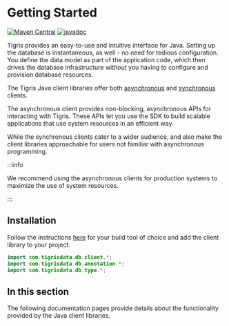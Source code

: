 # Getting Started

[![Maven Central](https://img.shields.io/maven-central/v/com.tigrisdata/tigris-client-java)](https://mvnrepository.com/artifact/com.tigrisdata/tigris-client)
[![javadoc](https://javadoc.io/badge2/com.tigrisdata/tigris-client/javadoc.svg)](https://javadoc.io/doc/com.tigrisdata/tigris-client)

Tigris provides an easy-to-use and intuitive interface for Java. Setting up
the database is instantaneous, as well - no need for tedious configuration.
You define the data model as part of the application code, which then drives
the database infrastructure without you having to configure and provision
database resources.

The Tigris Java client libraries offer both [asynchronous](async-client) and
[synchronous](sync-client) clients.

The asynchronous client provides non-blocking, asynchronous APIs for
interacting with Tigris. These APIs let you use the SDK to build scalable
applications that use system resources in an efficient way.

While the synchronous clients cater to a wider audience, and also make the
client libraries approachable for users not familiar with asynchronous
programming.

:::info

We recommend using the asynchronous clients for production systems to
maximize the use of system resources.

:::

## Installation

Follow the instructions
[here](https://mvnrepository.com/artifact/com.tigrisdata/tigris-client) for your
build tool of choice and add the client library to your project.

```java
import com.tigrisdata.db.client.*;
import com.tigrisdata.db.annotation.*;
import com.tigrisdata.db.type.*;
```

## In this section

The following documentation pages provide details about the functionality
provided by the Java client libraries.
